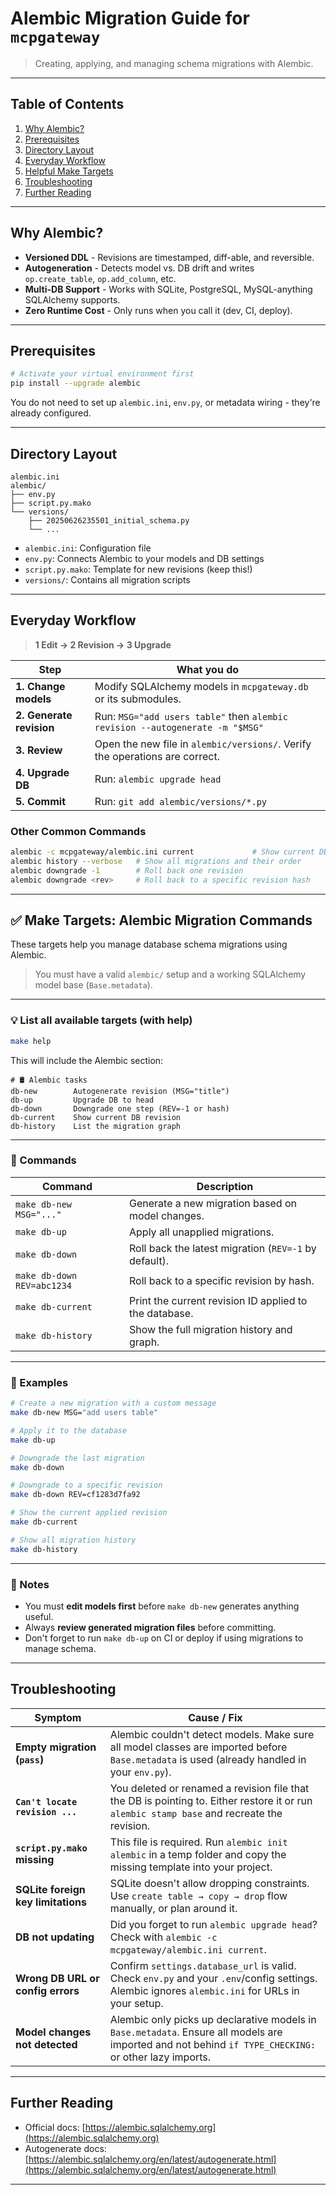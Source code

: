 # Alembic Migration Guide for `mcpgateway`

> Creating, applying, and managing schema migrations with Alembic.

---

## Table of Contents

1. [Why Alembic?](#why-alembic)
2. [Prerequisites](#prerequisites)
3. [Directory Layout](#directory-layout)
4. [Everyday Workflow](#everyday-workflow)
5. [Helpful Make Targets](#helpful-make-targets)
6. [Troubleshooting](#troubleshooting)
7. [Further Reading](#further-reading)

---

## Why Alembic?

- **Versioned DDL** - Revisions are timestamped, diff-able, and reversible.
- **Autogeneration** - Detects model vs. DB drift and writes `op.create_table`, `op.add_column`, etc.
- **Multi-DB Support** - Works with SQLite, PostgreSQL, MySQL-anything SQLAlchemy supports.
- **Zero Runtime Cost** - Only runs when you call it (dev, CI, deploy).

---

## Prerequisites

```bash
# Activate your virtual environment first
pip install --upgrade alembic
```

You do not need to set up `alembic.ini`, `env.py`, or metadata wiring - they're already configured.

---

## Directory Layout

```
alembic.ini
alembic/
├── env.py
├── script.py.mako
└── versions/
    ├── 20250626235501_initial_schema.py
    └── ...
```

* `alembic.ini`: Configuration file
* `env.py`: Connects Alembic to your models and DB settings
* `script.py.mako`: Template for new revisions (keep this!)
* `versions/`: Contains all migration scripts

---

## Everyday Workflow

> **1 Edit → 2 Revision → 3 Upgrade**

| Step                     | What you do                                                                   |
| ------------------------ | ----------------------------------------------------------------------------- |
| **1. Change models**     | Modify SQLAlchemy models in `mcpgateway.db` or its submodules.                |
| **2. Generate revision** | Run: `MSG="add users table"` then `alembic revision --autogenerate -m "$MSG"` |
| **3. Review**            | Open the new file in `alembic/versions/`. Verify the operations are correct.  |
| **4. Upgrade DB**        | Run: `alembic upgrade head`                                                   |
| **5. Commit**            | Run: `git add alembic/versions/*.py`                                          |

### Other Common Commands

```bash
alembic -c mcpgateway/alembic.ini current             # Show current DB revision
alembic history --verbose   # Show all migrations and their order
alembic downgrade -1        # Roll back one revision
alembic downgrade <rev>     # Roll back to a specific revision hash
```

---

## ✅ Make Targets: Alembic Migration Commands

These targets help you manage database schema migrations using Alembic.

> You must have a valid `alembic/` setup and a working SQLAlchemy model base (`Base.metadata`).

---

### 💡 List all available targets (with help)

```bash
make help
```

This will include the Alembic section:

```
# 🛢️ Alembic tasks
db-new        Autogenerate revision (MSG="title")
db-up         Upgrade DB to head
db-down       Downgrade one step (REV=-1 or hash)
db-current    Show current DB revision
db-history    List the migration graph
```

---

### 🔨 Commands

| Command                    | Description                                            |
| -------------------------- | ------------------------------------------------------ |
| `make db-new MSG="..."`    | Generate a new migration based on model changes.       |
| `make db-up`               | Apply all unapplied migrations.                        |
| `make db-down`             | Roll back the latest migration (`REV=-1` by default).  |
| `make db-down REV=abc1234` | Roll back to a specific revision by hash.              |
| `make db-current`          | Print the current revision ID applied to the database. |
| `make db-history`          | Show the full migration history and graph.             |

---

### 📌 Examples

```bash
# Create a new migration with a custom message
make db-new MSG="add users table"

# Apply it to the database
make db-up

# Downgrade the last migration
make db-down

# Downgrade to a specific revision
make db-down REV=cf1283d7fa92

# Show the current applied revision
make db-current

# Show all migration history
make db-history
```

---

### 🛑 Notes

* You must **edit models first** before `make db-new` generates anything useful.
* Always **review generated migration files** before committing.
* Don't forget to run `make db-up` on CI or deploy if using migrations to manage schema.

---

## Troubleshooting

| Symptom                            | Cause / Fix                                                                                                                                           |
| ---------------------------------- | ----------------------------------------------------------------------------------------------------------------------------------------------------- |
| **Empty migration (`pass`)**       | Alembic couldn't detect models. Make sure all model classes are imported before `Base.metadata` is used (already handled in your `env.py`).           |
| **`Can't locate revision ...`**    | You deleted or renamed a revision file that the DB is pointing to. Either restore it or run `alembic stamp base` and recreate the revision.           |
| **`script.py.mako` missing**       | This file is required. Run `alembic init alembic` in a temp folder and copy the missing template into your project.                                   |
| **SQLite foreign key limitations** | SQLite doesn't allow dropping constraints. Use `create table → copy → drop` flow manually, or plan around it.                                         |
| **DB not updating**                | Did you forget to run `alembic upgrade head`? Check with `alembic -c mcpgateway/alembic.ini current`.                                                                           |
| **Wrong DB URL or config errors**  | Confirm `settings.database_url` is valid. Check `env.py` and your `.env`/config settings. Alembic ignores `alembic.ini` for URLs in your setup.       |
| **Model changes not detected**     | Alembic only picks up declarative models in `Base.metadata`. Ensure all models are imported and not behind `if TYPE_CHECKING:` or other lazy imports. |

---

## Further Reading

* Official docs: [https://alembic.sqlalchemy.org](https://alembic.sqlalchemy.org)
* Autogenerate docs: [https://alembic.sqlalchemy.org/en/latest/autogenerate.html](https://alembic.sqlalchemy.org/en/latest/autogenerate.html)

---
